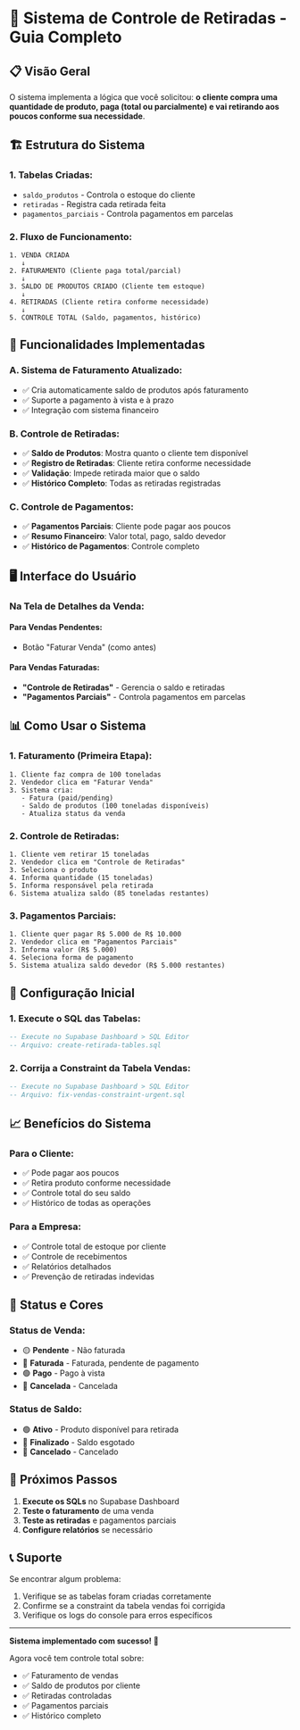 # 🚚 Sistema de Controle de Retiradas - Guia Completo

## 📋 **Visão Geral**

O sistema implementa a lógica que você solicitou: **o cliente compra uma quantidade de produto, paga (total ou parcialmente) e vai retirando aos poucos conforme sua necessidade**.

## 🏗️ **Estrutura do Sistema**

### **1. Tabelas Criadas:**
- `saldo_produtos` - Controla o estoque do cliente
- `retiradas` - Registra cada retirada feita
- `pagamentos_parciais` - Controla pagamentos em parcelas

### **2. Fluxo de Funcionamento:**

```
1. VENDA CRIADA
   ↓
2. FATURAMENTO (Cliente paga total/parcial)
   ↓
3. SALDO DE PRODUTOS CRIADO (Cliente tem estoque)
   ↓
4. RETIRADAS (Cliente retira conforme necessidade)
   ↓
5. CONTROLE TOTAL (Saldo, pagamentos, histórico)
```

## 🎯 **Funcionalidades Implementadas**

### **A. Sistema de Faturamento Atualizado:**
- ✅ Cria automaticamente saldo de produtos após faturamento
- ✅ Suporte a pagamento à vista e à prazo
- ✅ Integração com sistema financeiro

### **B. Controle de Retiradas:**
- ✅ **Saldo de Produtos**: Mostra quanto o cliente tem disponível
- ✅ **Registro de Retiradas**: Cliente retira conforme necessidade
- ✅ **Validação**: Impede retirada maior que o saldo
- ✅ **Histórico Completo**: Todas as retiradas registradas

### **C. Controle de Pagamentos:**
- ✅ **Pagamentos Parciais**: Cliente pode pagar aos poucos
- ✅ **Resumo Financeiro**: Valor total, pago, saldo devedor
- ✅ **Histórico de Pagamentos**: Controle completo

## 🖥️ **Interface do Usuário**

### **Na Tela de Detalhes da Venda:**

#### **Para Vendas Pendentes:**
- Botão "Faturar Venda" (como antes)

#### **Para Vendas Faturadas:**
- **"Controle de Retiradas"** - Gerencia o saldo e retiradas
- **"Pagamentos Parciais"** - Controla pagamentos em parcelas

## 📊 **Como Usar o Sistema**

### **1. Faturamento (Primeira Etapa):**
```
1. Cliente faz compra de 100 toneladas
2. Vendedor clica em "Faturar Venda"
3. Sistema cria:
   - Fatura (paid/pending)
   - Saldo de produtos (100 toneladas disponíveis)
   - Atualiza status da venda
```

### **2. Controle de Retiradas:**
```
1. Cliente vem retirar 15 toneladas
2. Vendedor clica em "Controle de Retiradas"
3. Seleciona o produto
4. Informa quantidade (15 toneladas)
5. Informa responsável pela retirada
6. Sistema atualiza saldo (85 toneladas restantes)
```

### **3. Pagamentos Parciais:**
```
1. Cliente quer pagar R$ 5.000 de R$ 10.000
2. Vendedor clica em "Pagamentos Parciais"
3. Informa valor (R$ 5.000)
4. Seleciona forma de pagamento
5. Sistema atualiza saldo devedor (R$ 5.000 restantes)
```

## 🔧 **Configuração Inicial**

### **1. Execute o SQL das Tabelas:**
```sql
-- Execute no Supabase Dashboard > SQL Editor
-- Arquivo: create-retirada-tables.sql
```

### **2. Corrija a Constraint da Tabela Vendas:**
```sql
-- Execute no Supabase Dashboard > SQL Editor
-- Arquivo: fix-vendas-constraint-urgent.sql
```

## 📈 **Benefícios do Sistema**

### **Para o Cliente:**
- ✅ Pode pagar aos poucos
- ✅ Retira produto conforme necessidade
- ✅ Controle total do seu saldo
- ✅ Histórico de todas as operações

### **Para a Empresa:**
- ✅ Controle total de estoque por cliente
- ✅ Controle de recebimentos
- ✅ Relatórios detalhados
- ✅ Prevenção de retiradas indevidas

## 🎨 **Status e Cores**

### **Status de Venda:**
- 🟡 **Pendente** - Não faturada
- 🔵 **Faturada** - Faturada, pendente de pagamento
- 🟢 **Pago** - Pago à vista
- 🔴 **Cancelada** - Cancelada

### **Status de Saldo:**
- 🟢 **Ativo** - Produto disponível para retirada
- 🔵 **Finalizado** - Saldo esgotado
- 🔴 **Cancelado** - Cancelado

## 🚀 **Próximos Passos**

1. **Execute os SQLs** no Supabase Dashboard
2. **Teste o faturamento** de uma venda
3. **Teste as retiradas** e pagamentos parciais
4. **Configure relatórios** se necessário

## 📞 **Suporte**

Se encontrar algum problema:
1. Verifique se as tabelas foram criadas corretamente
2. Confirme se a constraint da tabela vendas foi corrigida
3. Verifique os logs do console para erros específicos

---

**Sistema implementado com sucesso! 🎉**

Agora você tem controle total sobre:
- ✅ Faturamento de vendas
- ✅ Saldo de produtos por cliente
- ✅ Retiradas controladas
- ✅ Pagamentos parciais
- ✅ Histórico completo

